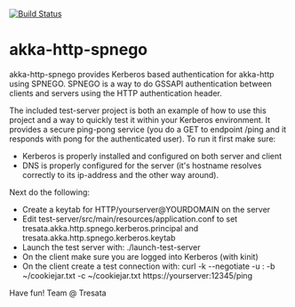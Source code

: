 [![Build Status](https://travis-ci.org/tresata/akka-http-spnego.svg?branch=master)](https://travis-ci.org/tresata/akka-http-spnego)

# akka-http-spnego
akka-http-spnego provides Kerberos based authentication for akka-http using SPNEGO. SPNEGO is a way to do GSSAPI authentication between clients and servers using the HTTP authentication header.

The included test-server project is both an example of how to use this project and a way to quickly test it within your Kerberos environment. It provides a secure ping-pong service (you do a GET to endpoint /ping and it responds with pong for the authenticated user).
To run it first make sure:
* Kerberos is properly installed and configured on both server and client
* DNS is properly configured for the server (it's hostname resolves correctly to its ip-address and the other way around).

Next do the following: 
* Create a keytab for HTTP/yourserver@YOURDOMAIN on the server
* Edit test-server/src/main/resources/application.conf to set tresata.akka.http.spnego.kerberos.principal and tresata.akka.http.spnego.kerberos.keytab 
* Launch the test server with: ./launch-test-server
* On the client make sure you are logged into Kerberos (with kinit)
* On the client create a test connection with: curl -k --negotiate -u : -b ~/cookiejar.txt -c ~/cookiejar.txt https://yourserver:12345/ping

Have fun!
Team @ Tresata
